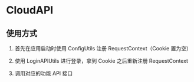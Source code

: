 # CloudAPI

## 使用方式

1. 首先在应用启动时使用 ConfigUtils 注册 RequestContext（Cookie 置为空）

2. 使用 LoginAPIUtils 进行登录，拿到 Cookie 之后重新注册 RequestContext

3. 调用对应的功能 API 接口